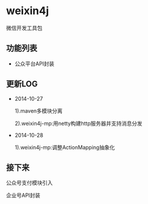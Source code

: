 weixin4j
========

微信开发工具包

功能列表
-------

* 公众平台API封装

	
更新LOG
-------
* 2014-10-27
 
   1).maven多模块分离
 
   2).weixin4j-mp:用netty构建http服务器并支持消息分发
 
* 2014-10-28
   
   1).weixin4j-mp:调整ActionMapping抽象化


接下来
------
公众号支付模块引入

企业号API封装
